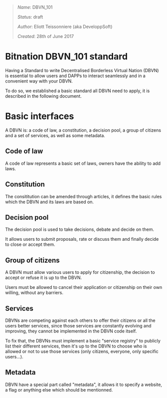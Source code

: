 > *Name*: DBVN_101
>
> *Status*: draft
>
> *Author*: Eliott Teissonniere (aka DeveloppSoft)
>
> *Created*: 28th of June 2017

# Bitnation DBVN_101 standard

Having a Standard to write Decentralised Borderless Virtual Nation (DBVN) is essential to allow users and DAPPs to interact seamlessly and in a convenient way with your DBVN.

To do so, we established a basic standard all DBVN need to apply, it is described in the following document.

# Basic interfaces

A DBVN is: a code of law, a constitution, a decision pool, a group of citizens and a set of services, as well as some metadata.


## Code of law

A code of law represents a basic set of laws, owners have the ability to add laws.


## Constitution

The consititution can be amended through articles, it defines the basic rules which the DBVN and its laws are based on.


## Decision pool

The decision pool is used to take decisions, debate and decide on them.

It allows users to submit proposals, rate or discuss them and finally decide to close or accept them.


## Group of citizens

A DBVN must allow various users to apply for citizenship, the decision to accept or refuse it is up to the DBVN.

Users must be allowed to cancel their application or citizenship on their own willing, without any barriers.


## Services

DBVNs are competing against each others to offer their citizens or all the users better services, since those services are constantly evolving and  improving, they cannot be implemented in the DBVN code itself.

To fix that, the DBVNs must implement a basic "service registry" to publicly list their different services, then it's up to the DBVN to choose who is allowed or not to use those services (only citizens, everyone, only specific users...).


## Metadata

DBVN have a special part called "metadata", it allows it to specify a website, a flag or anything else which should be mentionned.
